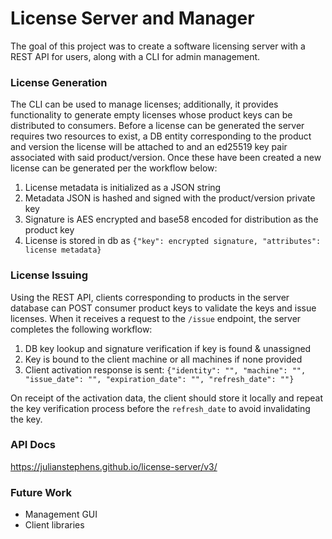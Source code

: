 # License Server and Manager

The goal of this project was to create a software licensing server with a REST API for users, along with a CLI for admin management.

### License Generation

The CLI can be used to manage licenses; additionally, it provides functionality to generate empty licenses whose product keys can be distributed to consumers. Before a license can be generated the server requires two resources to exist, a DB entity corresponding to the product and version the license will be attached to and an ed25519 key pair associated with said product/version. Once these have been created a new license can be generated per the workflow below:

1. License metadata is initialized as a JSON string
2. Metadata JSON is hashed and signed with the product/version private key
3. Signature is AES encrypted and base58 encoded for distribution as the product key
4. License is stored in db as `{"key": encrypted signature, "attributes": license metadata}`

### License Issuing

Using the REST API, clients corresponding to products in the server database can POST consumer product keys to validate the keys and issue licenses. When it receives a request to the `/issue` endpoint, the server completes the following workflow:

1. DB key lookup and signature verification if key is found & unassigned
2. Key is bound to the client machine or all machines if none provided
3. Client activation response is sent: `{"identity": "", "machine": "", "issue_date": "", "expiration_date": "", "refresh_date": ""}`

On receipt of the activation data, the client should store it locally and repeat the key verification process before the `refresh_date` to avoid invalidating the key.

### API Docs

<a href="https://julianstephens.github.io/license-server/v3/" target="_blank">https://julianstephens.github.io/license-server/v3/</a>

### Future Work

- Management GUI
- Client libraries
